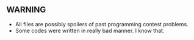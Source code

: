 ## WARNING

- All files are possibly spoilers of past programming contest problems.
- Some codes were written in really bad manner. I know that.
